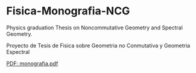 # Fisica-Monografia-NCG

Physics graduation Thesis on Noncommutative Geometry and Spectral Geometry.

Proyecto de Tesis de Fisica sobre Geometria no Conmutativa y Geometria Espectral

[PDF: monografia.pdf](https://github.com/Cohnan/Fisica-Monografia-NCG/monografia.pdf)
